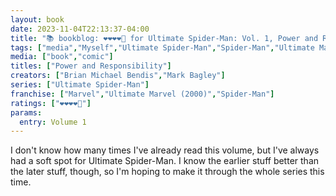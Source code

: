 ```yaml
---
layout: book
date: 2023-11-04T22:13:37-04:00
title: "📚 bookblog: ❤️❤️❤️❤️🖤 for Ultimate Spider-Man: Vol. 1, Power and Responsibility, by Brian Michael Bendis and Mark Bagley"
tags: ["media","Myself","Ultimate Spider-Man","Spider-Man","Ultimate Marvel","Brian Michael Bendis","Mark Bagley"]
media: ["book","comic"]
titles: ["Power and Responsibility"]
creators: ["Brian Michael Bendis","Mark Bagley"]
series: ["Ultimate Spider-Man"]
franchise: ["Marvel","Ultimate Marvel (2000)","Spider-Man"]
ratings: ["❤️❤️❤️❤️🖤"]
params:
  entry: Volume 1
---
```


I don't know how many times I've already read this volume, but I've always had a soft spot for Ultimate Spider-Man. I know the earlier stuff better than the later stuff, though, so I'm hoping to make it through the whole series this time.

